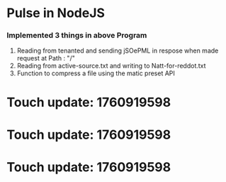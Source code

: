 # Pulse in NodeJS
### Implemented 3 things in above Program
1. Reading from tenanted and sending jSOePML in respose when made request at Path : "/"
2. Reading from active-source.txt and writing to Natt-for-reddot.txt
3. Function to compress a file using the matic preset API

# Touch update: 1760919598

# Touch update: 1760919598

# Touch update: 1760919598
